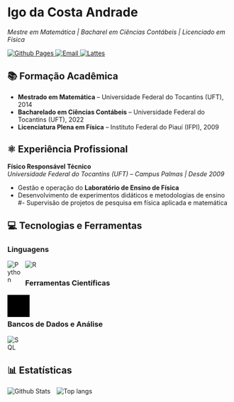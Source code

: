 # Igo da Costa Andrade

_Mestre em Matemática | Bacharel em Ciências Contábeis | Licenciado em Física_

<p align="left">
  <a href="https://costandrad.github.io/" target="_blank">
    <img src="https://img.shields.io/badge/GitHub%20Pages-gray?logo=github&width=200&height=36" alt="Github Pages" style="vertical-align:top;">
  </a>

  <a href="mailto:costandrad@gmail.com" target="_blank">
    <img src="https://img.shields.io/badge/Email-white?logo=gmail&width=200&height=36" alt="Email" style="vertical-align:top;">
  </a>

  <a href="http://lattes.cnpq.br/9812776894168057" target="_blank">
    <img src="https://img.shields.io/badge/Lattes-blue?logo=google-scholar&logoColor=white&width=200&height=36" alt="Lattes" style="vertical-align:top;">
  </a>
</p>

## 📚 Formação Acadêmica

- **Mestrado em Matemática** – Universidade Federal do Tocantins (UFT), 2014
- **Bacharelado em Ciências Contábeis** – Universidade Federal do Tocantins (UFT), 2022
- **Licenciatura Plena em Física** – Instituto Federal do Piauí (IFPI), 2009

## ⚛️ Experiência Profissional

**Físico Responsável Técnico**  
_Universidade Federal do Tocantins (UFT) – Campus Palmas | Desde 2009_

- Gestão e operação do **Laboratório de Ensino de Física**
- Desenvolvimento de experimentos didáticos e metodologias de ensino  
  #- Supervisão de projetos de pesquisa em física aplicada e matemática

## 💻 Tecnologias e Ferramentas

### Linguagens

<img 
    align="left"
    alt="Python"
    title="Python"
    width="30px"
    style="padding-right: 10px;"
    src="https://cdn.jsdelivr.net/gh/devicons/devicon@latest/icons/python/python-original.svg" 
/>

<img 
    align="left"
    alt="R"
    title="R"
    width="30px"
    style="padding-right: 10px;"
    src="https://cdn.jsdelivr.net/gh/devicons/devicon@latest/icons/r/r-original.svg"
/>

</br>

### Ferramentas Científicas

<img 
    align="left"
    alt="Latex"
    title="Latex"
    width="50px"
    style="padding-right: 10px; filter: invert(1) brightness(1.5);"
    src="assets/icons/latex-original.svg"
/>

</br>
</br>

### Bancos de Dados e Análise

<img 
    align="left"
    alt="SQL"
    title="SQL"
    width="30px"
    style="padding-right: 10px;"
    src="https://cdn.jsdelivr.net/gh/devicons/devicon@latest/icons/azuresqldatabase/azuresqldatabase-original.svg"
/>

</br>
</br>

## 📊 Estatísticas

<div style="float:left;">
    <img 
        alt="Github Stats"
        height="200"
        style="padding-right: 10px;"
        src="https://github-readme-stats.vercel.app/api?username=costandrad&show_icons=true&theme=dark&include_all_commits=true&locale=pt-br"
    />
    <img 
        alt="Top langs"
        height="200"
        style="padding-right: 10px;"
        src="https://github-readme-stats.vercel.app/api/top-langs/?username=costandrad&show_icons=true&theme=dark&include_all_commits=true&locale=pt-br&layout=compact&lang_count=9"
    />
</div>

